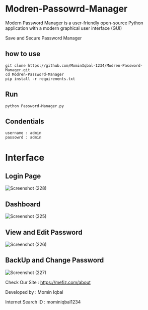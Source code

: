 # Modren-Passowrd-Manager

Modern Password Manager is a user-friendly open-source Python application with a modern graphical user interface (GUI)

Save and Secure Password Manager

## how to use

```
git clone https://github.com/MominIqbal-1234/Modren-Password-Manager.git
cd Modren-Password-Manager
pip install -r requirements.txt
```

## Run

```
python Password-Manager.py
```

## Condentials

```
username : admin
passowrd : admin
```

# Interface
## Login Page
![Screenshot (228)](https://github.com/MominIqbal-1234/Modren-Password-Manager/assets/61788052/2730de96-e065-48bb-b8b8-cb47d640455e)
## Dashboard
![Screenshot (225)](https://github.com/MominIqbal-1234/Modren-Password-Manager/assets/61788052/fc5be714-debc-4bb8-b182-0cce99023a53)
## View and Edit Password
![Screenshot (226)](https://github.com/MominIqbal-1234/Modren-Password-Manager/assets/61788052/f7036ba3-4561-4d3c-a126-0fb1e37505b7)
## BackUp and Change Password
![Screenshot (227)](https://github.com/MominIqbal-1234/Modren-Password-Manager/assets/61788052/112cf8ed-a884-4051-8923-2495634b5875)





Check Our Site : https://mefiz.com/about

Developed by : Momin Iqbal

Internet Search ID : mominiqbal1234
